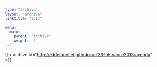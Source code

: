 ```yaml
---
type: "archive"
layout: "archive"
linktitle: "2013"

menu:
  main:
    parent: "Archive"
    weight: -5
---
```


{{< archive id="http://eddelbuettel.github.io/rf2/RinFinance2013/agenda" >}}

